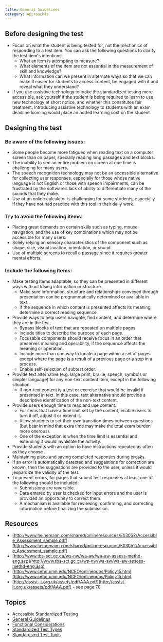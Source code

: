 ```yaml
---
title: General Guidelines
category: Approaches
---
```

## Before designing the test

* Focus on what the student is being tested for, not the mechanics of responding to a test item. You can ask the
  following questions to clarify the test item's intentions:
  * What an item is attempting to measure?
  * What elements of the item are not essential in the measurement of skill and knowledge?
  * What information can we present in alternate ways so that we can make it easier for students to access content, be
    engaged with it and reveal what they understand?
* If you use assistive technology to make the standardized testing more accessible, ask yourself if the student is being
  required to learn to use new technology at short notice, and whether this constitutes fair treatment. Introducing
  assistive technology to students with an exam deadline looming would place an added learning cost on the student.

## Designing the test

### Be aware of the following issues:

* Some people become more fatigued when reading text on a computer screen than on paper, specially reading long passages
  and text blocks.
* The inability to see an entire problem on screen at one time is challenging for many users.
* The speech recognition technology may not be an accessible alternative for collecting user responses, especially for
  those whose native language is not English or those with speech impairments, can be frustrated by the software’s lack
  of ability to differentiate many of the sounds that they make.
* Use of an online calculator is challenging for some students, especially if they have not had practice with this tool
  in their daily work.

### Try to avoid the following items:

* Placing great demands on certain skills such as typing, mouse navigation, and the use of key combinations which may
  not be accessible for many users.
* Solely relying on sensory characteristics of the component such as shape, size, visual location, orientation, or
  sound.
* Use of multiple screens to recall a passage since it requires greater mental efforts.  

### Include the following items:

* Make testing items adaptable, so they can be presented in different ways without losing information or structure.
  * Make sure information, structure and relationships conveyed through presentation can be programmatically determined
    or available in text.
  * If the sequence in which content is presented affects its meaning, determine a correct reading sequence.
* Provide ways to help users navigate, find content, and determine where they are in the test.
  * Bypass blocks of text that are repeated on multiple pages.
  * Include titles to describe the purpose of each page.
  * Focusable components should receive focus in an order that preserves meaning and operability, if the sequence
    affects the meaning or operation.
  * Include more than one way to locate a page within a set of pages except where the page is a result of a previous
    page or a step in a process.
  * Enable self-selection of subtest order.
* Provide text alternative (e.g. large print, braille, speech, symbols or simpler language) for any non-text content
  item, except in the following situation:
  * If non-text content is a test or exercise that would be invalid if presented in text. In this case, text alternative
    should provide a descriptive identification of the non-text content.
* Provide users enough time to read and use content.
  * For items that have a time limit set by the content, enable users to turn it off, adjust it or extend it.
  * Allow students to set their own transition times between questions (but bear in mind that extra  time may make the
    total exam burden more onerous).
  * One of the exception is when the time limit is essential and extending it would invalidate the activity.
* Provide students with an option to have instructions repeated as often as they choose .
* Maintaining place and saving completed responses during breaks.
* If an error is automatically detected and suggestions for correction are known, then the suggestions are provided to
  the user, unless it would jeopardize the validity of the test.
* To prevent errors, for pages that submit test responses at least one of the following should be included:
  * Submissions are reversible.
  * Data entered by user is checked for input errors and the user is provided an opportunity to correct them.
  * A mechanism is available for reviewing, confirming, and correcting information before finalizing the submission.

## Resources

* [http://www.heinemann.com/shared/onlineresources/E03052/Accessible_Assessment_sample.pdf](http://www.heinemann.com/shared/onlineresources/E03052/Accessible_Assessment_sample.pdf)
* [http://www.tbs-sct.gc.ca/ws-nw/wa-aw/wa-aw-assess-methd-eng.asp](http://www.tbs-sct.gc.ca/ws-nw/wa-aw/wa-aw-assess-methd-eng.asp)
* [http://www.cehd.umn.edu/NCEO/onlinepubs/Policy15.htm](http://www.cehd.umn.edu/NCEO/onlinepubs/Policy15.htm)
* [http://assist-it.org.uk/assets/pdf/AAA.pdf](http://assist-it.org.uk/assets/pdf/AAA.pdf) - see page 70.

## Topics

* [Accessible Standardized Testing](/AccessibleStandardizedTesting.html)
* [General Guidelines](/GeneralGuidelines.html)
* [Functional Considerations](/FunctionalConsiderations.html)
* [Standardized Test Types](/StandardizedTestTypes.html)
* [Standardized Test Tools](/StandardizedTestTools.html)
